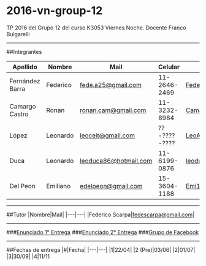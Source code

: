# 2016-vn-group-12
TP 2016 del Grupo 12 del curso K3053 Viernes Noche. Docente Franco Bulgarelli

---

##Integrantes

|Apellido|Nombre|Mail|Celular|Github|
|---|---|---|---|---|
|Fernández Barra|Federico|fede.a25@gmail.com|11-2646-2469|[FedericoFernandezBarra](https://github.com/FedericoFernandezBarra)|
|Camargo Castro|Ronan|ronan.cam@gmail.com|11-3232-8984|[CamargoR](https://github.com/CamargoR)|
|López|Leonardo|leoceit@gmail.com|??-????-????|[LeoAristarco](https://github.com/LeoAristarco)|
|Duca|Leonardo|leoduca86@hotmail.com|11-6199-0876|[leoduca](https://github.com/leoduca)|
|Del Peon|Emiliano|edelpeon@gmail.com|15-3604-1188|[Emi1305](https://github.com/Emi1305)|

---

##Tutor
|Nombre|Mail|
|---|---|
|Federico Scarpa|fedescarpa@gmail.com|

---

###[Enunciado 1° Entrega](https://docs.google.com/document/d/17XAw_kcKj4MopI6coFzR_VE8Hg-6MFJkXd0nA0IU-aM/edit)
###[Enunciado 2° Entrega](https://docs.google.com/document/d/1hOUCw5lyVd0AG2IwgfFyyW02YcMEfoMKhuw7xsqR4Xw/edit)
###[Grupo de Facebook](https://www.facebook.com/groups/269933970012691/)

---

##Fechas de entrega
|#|Fecha|
|---|---|
|1|22/04|
|2 (Pre)|03/06|
|2|01/07|
|3|30/09|
|4|11/11
